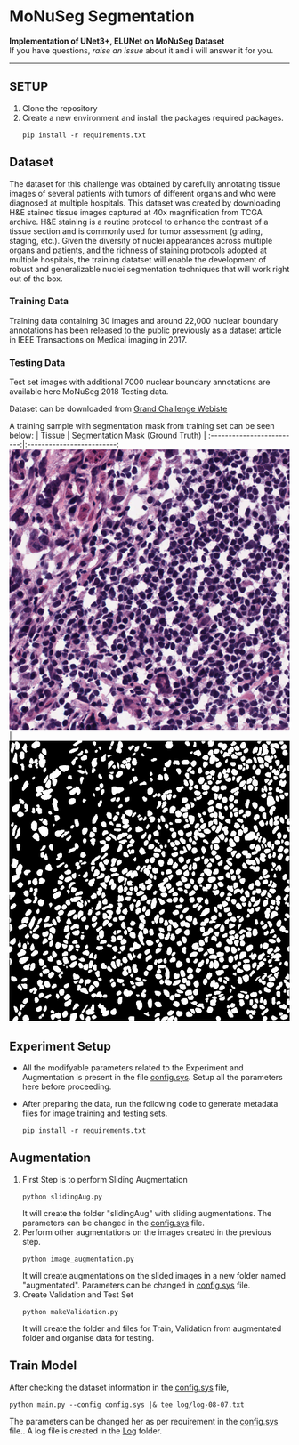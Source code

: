 # MoNuSeg Segmentation


__Implementation of UNet3+, ELUNet on MoNuSeg Dataset__ <br>
If you have questions, *raise an issue* about it and i will answer it for you.
***

## SETUP
1. Clone the repository
2. Create a new environment and install the packages required packages.
    <pre><code>pip install -r requirements.txt</code></pre>

## Dataset
The dataset for this challenge was obtained by carefully annotating tissue images of several patients with tumors of different organs and who were diagnosed at multiple hospitals. This dataset was created by downloading H&E stained tissue images captured at 40x magnification from TCGA archive. H&E staining is a routine protocol to enhance the contrast of a tissue section and is commonly used for tumor assessment (grading, staging, etc.). Given the diversity of nuclei appearances across multiple organs and patients, and the richness of staining protocols adopted at multiple hospitals, the training datatset will enable the development of robust and generalizable nuclei segmentation techniques that will work right out of the box.

### Training Data
Training data containing 30 images and around 22,000 nuclear boundary annotations has been released to the public previously as a dataset article in IEEE Transactions on Medical imaging in 2017.

### Testing Data
Test set images with additional 7000 nuclear boundary annotations are available here MoNuSeg 2018 Testing data.

Dataset can be downloaded from [Grand Challenge Webiste](https://monuseg.grand-challenge.org/)

A training sample with segmentation mask from training set can be seen below:
 |      Tissue             | Segmentation Mask (Ground Truth)  |
:-------------------------:|:-------------------------:
![](./Dataset/sample/image.png)  |  ![](./Dataset/sample/label.png)

## Experiment Setup
* All the modifyable parameters related to the Experiment and Augmentation is present in the file [config.sys](config.sys). Setup all the parameters here before proceeding.

* After preparing the data, run the following code to generate metadata files for image training and testing sets.
    <pre><code>pip install -r requirements.txt</code></pre>

## Augmentation
1. First Step is to perform Sliding Augmentation
    <pre><code>python slidingAug.py</code></pre>
    It will create the folder "slidingAug" with sliding augmentations. The parameters can be changed in the [config.sys](config.sys) file.
2. Perform other augmentations on the images created in the previous step.
    <pre><code>python image_augmentation.py</code></pre>
    It will create augmentations on the slided images in a new folder named "augmentated". Parameters can be changed in [config.sys](config.sys) file.
3. Create Validation and Test Set
    <pre><code>python makeValidation.py</code></pre>
    It will create the folder and files for Train, Validation from augmentated folder and organise data for testing.

## Train Model
After checking the dataset information in the [config.sys](config.sys) file,
<pre><code>python main.py --config config.sys |& tee log/log-08-07.txt</code></pre>
The parameters can be changed her as per requirement in the [config.sys](config.sys) file.. A log file is created in the [Log](log/) folder.
